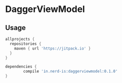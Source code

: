 # DaggerViewModel

## Usage

```groovy
allprojects {
  repositories {
    maven { url 'https://jitpack.io' }
  }
}

dependencies {
        compile 'in.nerd-is:daggerviewmodel:0.1.0'
}
```
